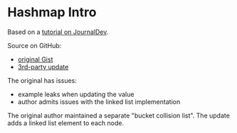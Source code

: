 # Hashmap Intro

Based on a [tutorial on JournalDev](https://www.journaldev.com/35238/hash-table-in-c-plus-plus).

Source on GitHub:

* [original Gist](https://gist.github.com/kuriringohankamehameha/fceee2e3c126f37fd254ee0acf2b4633)
* [3rd-party update](https://gist.github.com/oschonrock/d0540347a5a6739a24c4648e724a3e96)

The original has issues:

* example leaks when updating the value
* author admits issues with the linked list implementation

The original author maintained a separate "bucket collision list". The update adds a linked list element to each node.
